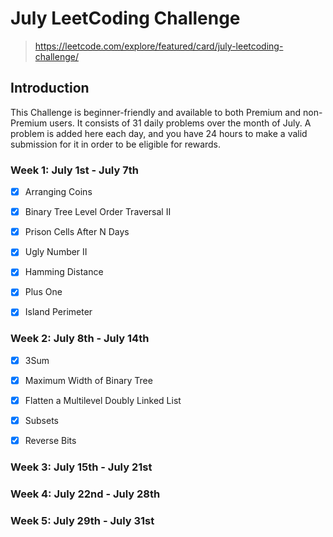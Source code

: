 # July LeetCoding Challenge

> https://leetcode.com/explore/featured/card/july-leetcoding-challenge/

## Introduction
This Challenge is beginner-friendly and available to both Premium and non-Premium users. It consists of 31 daily problems over the month of July. A problem is added here each day, and you have 24 hours to make a valid submission for it in order to be eligible for rewards.

### Week 1: July 1st - July 7th
- [x] Arranging Coins
- [x] Binary Tree Level Order Traversal II
- [x] Prison Cells After N Days
- [x] Ugly Number II
- [x] Hamming Distance
- [x] Plus One
- [x] Island Perimeter


### Week 2: July 8th - July 14th
- [x] 3Sum
- [x] Maximum Width of Binary Tree
- [x] Flatten a Multilevel Doubly Linked List
- [x] Subsets
- [x] Reverse Bits


### Week 3: July 15th - July 21st


### Week 4: July 22nd - July 28th


### Week 5: July 29th - July 31st

